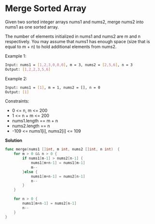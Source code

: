 # Merge Sorted Array

Given two sorted integer arrays nums1 and nums2, merge nums2 into nums1 as one sorted array.

The number of elements initialized in nums1 and nums2 are m and n respectively. You may assume that nums1 has enough space (size that is equal to m + n) to hold additional elements from nums2.

 

Example 1:
```bash
Input: nums1 = [1,2,3,0,0,0], m = 3, nums2 = [2,5,6], n = 3
Output: [1,2,2,3,5,6]
```

Example 2:
```bash
Input: nums1 = [1], m = 1, nums2 = [], n = 0
Output: [1]
 ```

Constraints:

* 0 <= n, m <= 200
* 1 <= n + m <= 200
* nums1.length == m + n
* nums2.length == n
* -109 <= nums1[i], nums2[i] <= 109

**Solution**

```go
func merge(nums1 []int, m int, nums2 []int, n int)  {
    for m > 0 && n > 0 {
        if nums1[m-1] > nums2[n-1] {
            nums1[m+n-1] = nums1[m-1]
            m--
        }else {
            nums1[m+n-1] = nums2[n-1]
            n--
        }
    }
    
    for n > 0 {
        nums1[m+n-1] = nums2[n-1]
        n--
    }
}
```